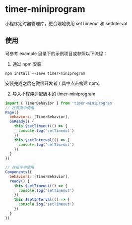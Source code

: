 # timer-miniprogram

小程序定时器管理库，更合理地使用 setTimeout 和 setInterval

## 使用

可参考 example 目录下的示例项目或参照以下流程：

1. 通过 npm 安装

```shell
npm install --save timer-miniprogram
```

安装完成之后在微信开发者工具中点击构建 npm。

2. 导入小程序适配版本的 timer-miniprogram

```javascript
import { TimerBehavior } from 'timer-miniprogram'
// 在页面中使用
Page({
  behaviors: [TimerBehavior],
  onReady() {
    this.$setTimeout(() => {
      console.log('setTimeout')
    })
    this.$setInterval(() => {
      console.log('setTimeout')
    })
  }
})

// 在组件中使用
Components({
  behaviors: [TimerBehavior],
  ready() {
    this.$setTimeout(() => {
      console.log('setTimeout')
    })
    this.$setInterval(() => {
      console.log('setTimeout')
    })
  }
})

